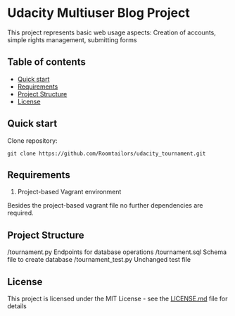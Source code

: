 # Udacity Multiuser Blog Project

This project represents basic web usage aspects: Creation of accounts, simple rights management, submitting forms 

## Table of contents

* [Quick start](#quick-start)
* [Requirements](#requirements)
* [Project Structure](#project-structure)
* [License](#license)


## Quick start

Clone repository:
```
git clone https://github.com/Roomtailors/udacity_tournament.git
```

## Requirements

1. Project-based Vagrant environment

Besides the project-based vagrant file no further dependencies are required. 

## Project Structure

/tournament.py  Endpoints for database operations
/tournament.sql Schema file to create database
/tournament_test.py Unchanged test file

## License

This project is licensed under the MIT License - see the [LICENSE.md](LICENSE.md) file for details
